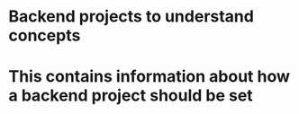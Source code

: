 # Backend projects to understand concepts
# This contains information about how a backend project should be set